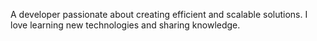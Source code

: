A developer passionate about creating efficient and scalable solutions. I love learning new technologies and sharing knowledge.
